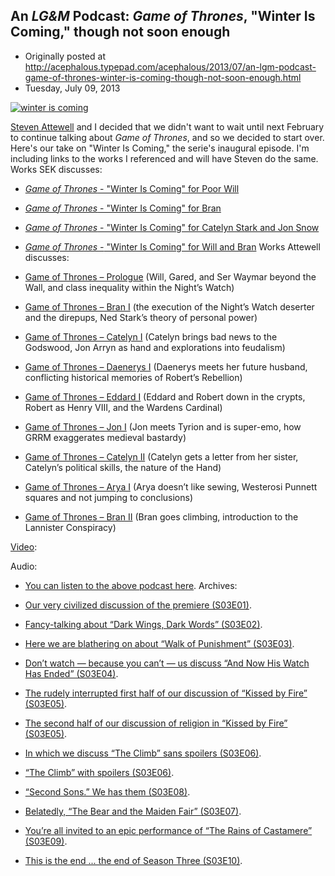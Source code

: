 ## An <em>LG&M</em> Podcast: <em>Game of Thrones</em>, "Winter Is Coming," though not soon enough

 * Originally posted at http://acephalous.typepad.com/acephalous/2013/07/an-lgm-podcast-game-of-thrones-winter-is-coming-though-not-soon-enough.html
 * Tuesday, July 09, 2013



[![winter is coming](http://www.lawyersgunsmoneyblog.com/wp-content/uploads/2013/07/winter-is-coming.png "winter is coming")](http://racefortheironthrone.wordpress.com/)

[Steven Attewell](http://racefortheironthrone.wordpress.com/) and I decided that we didn't want to wait until next February to continue talking about _Game of Thrones_, and so we decided to start over. Here's our take on "Winter Is Coming," the serie's inaugural episode. I'm including links to the works I referenced and will have Steven do the same.
Works SEK discusses:

*   [_Game of Thrones_ - "Winter Is Coming" for Poor Will](http://acephalous.typepad.com/acephalous/2012/09/game-of-thrones-winter-is-coming-.html)
*   [_Game of Thrones_ - "Winter Is Coming" for Bran](http://acephalous.typepad.com/acephalous/2012/09/game-of-thrones-winter-is-coming-for.html)
*   [_Game of Thrones_ - "Winter Is Coming" for Catelyn Stark and Jon Snow](http://acephalous.typepad.com/acephalous/2012/09/game-of-thrones-winter-is-coming-for-catelyn-stark-and-jon-snow.html)
*   [_Game of Thrones -_ "Winter Is Coming" for Will and Bran](http://acephalous.typepad.com/acephalous/2012/09/game-of-thrones-winter-is-coming-for-will-and-bran.html)
Works Attewell discusses:

*   [Game of Thrones – Prologue](http://racefortheironthrone.wordpress.com/2012/03/19/chapter-by-chapter-analysis-game-of-thrones-prologue/) (Will, Gared, and Ser Waymar beyond the Wall, and class inequality within the Night’s Watch)
*   [Game of Thrones – Bran I](http://racefortheironthrone.wordpress.com/2012/03/22/chapter-by-chapter-analysis-bran1/) (the execution of the Night’s Watch deserter and the direpups, Ned Stark’s theory of personal power)
*   [Game of Thrones – Catelyn I](http://racefortheironthrone.wordpress.com/2012/03/23/chapter-by-chapter-analysis-catelyn-i/) (Catelyn brings bad news to the Godswood, Jon Arryn as hand and explorations into feudalism)
*   [Game of Thrones – Daenerys I](http://racefortheironthrone.wordpress.com/2012/03/26/chapter-by-chapter-analysis-daenerys-i/) (Daenerys meets her future husband, conflicting historical memories of Robert’s Rebellion)
*   [Game of Thrones – Eddard I](http://racefortheironthrone.wordpress.com/2012/03/27/chapter-by-chapter-analysis-eddard-i/) (Eddard and Robert down in the crypts, Robert as Henry VIII, and the Wardens Cardinal)
*   [Game of Thrones – Jon I](http://racefortheironthrone.wordpress.com/2012/03/30/chapter-by-chapter-analysis-jon-i/) (Jon meets Tyrion and is super-emo, how GRRM exaggerates medieval bastardy)
*   [Game of Thrones – Catelyn II](http://racefortheironthrone.wordpress.com/2012/04/01/chapter-by-chapter-analysis-catelyn-ii/) (Catelyn gets a letter from her sister, Catelyn’s political skills, the nature of the Hand)
*   [Game of Thrones – Arya I](http://racefortheironthrone.wordpress.com/2012/04/04/chapter-by-chapter-analysis-arya-i/) (Arya doesn’t like sewing, Westerosi Punnett squares and not jumping to conclusions)
*   [Game of Thrones – Bran II](http://racefortheironthrone.wordpress.com/2012/04/09/chapter-by-chapter-analysis-bran-ii/) (Bran goes climbing, introduction to the Lannister Conspiracy)

[Video](http://youtu.be/-5sDXwqJQKk):





Audio:

*   [You can listen to the above podcast here](http://lawyersgunsmoneyblog.com/podcast/gots01e01.mp3).
Archives:

*   [Our very civilized discussion of the premiere (S03E01)](http://www.lawyersgunsmoneyblog.com/2013/04/lgm-podcast-sek-and-steven-attewell-on-valar-dohaeris-the-season-premier-of-game-of-thrones).
*   [Fancy-talking about “Dark Wings, Dark Words” (S03E02)](http://www.lawyersgunsmoneyblog.com/2013/04/sek-and-attewell-lgm-podcast-style-on-game-of-thrones-dark-wings-dark-words-s03e02).
*   [Here we are blathering on about “Walk of Punishment” (S03E03)](http://www.lawyersgunsmoneyblog.com/2013/04/lgm-podcast-game-of-thrones-sends-sek-and-steven-attewell-on-a-walk-of-punishment).
*   [Don’t watch — because you can’t — us discuss “And Now His Watch Has Ended” (S03E04)](http://www.lawyersgunsmoneyblog.com/2013/04/yet-another-lgm-podcast-sek-and-attewell-on-game-of-thrones-and-now-his-watch-is-done).
*   [The rudely interrupted first half of our discussion of “Kissed by Fire” (S03E05)](http://www.lawyersgunsmoneyblog.com/2013/05/another-lgm-podcast-game-of-thrones-kissed-by-fire-with-sek-and-steven-attewell).
*   [The second half of our discussion of religion in “Kissed by Fire” (S03E05)](http://www.lawyersgunsmoneyblog.com/2013/05/an-lgm-podcast-about-religion-in-game-of-thrones-featuring-sek-and-steven-attewell).
*   [In which we discuss “The Climb” sans spoilers (S03E06)](http://www.lawyersgunsmoneyblog.com/2013/05/an-lgm-podcast-sek-and-steven-attewell-discuss-game-of-thrones-the-climb).
*   [“The Climb” with spoilers (S03E06)](http://www.lawyersgunsmoneyblog.com/2013/05/an-lgm-podcast-steven-attewell-a-very-special-guest-discuss-spoilers-in-game-of-thrones-the-climb).
*   [“Second Sons.” We has them (S03E08)](http://www.lawyersgunsmoneyblog.com/2013/05/second-sons-an-lgm-podcast-on-game-of-thrones-with-steven-attewell-and-sek).
*   [Belatedly, “The Bear and the Maiden Fair” (S03E07)](http://www.lawyersgunsmoneyblog.com/2013/06/the-bear-and-the-maiden-fair-an-lgm-game-of-thrones-podcast-featuring-sek-and-steven-attewell).
*   [You’re all invited to an epic performance of “The Rains of Castamere” (S03E09)](http://www.lawyersgunsmoneyblog.com/2013/06/the-rains-of-castamere-an-lgm-game-of-thrones-podcast-with-steven-attewell-and-sek).
*   [This is the end ... the end of Season Three (S03E10)](http://www.lawyersgunsmoneyblog.com/2013/06/mhysa-an-lgm-game-of-thrones-podcast-with-steve-attewell-and-a-vacationing-jew).
		
